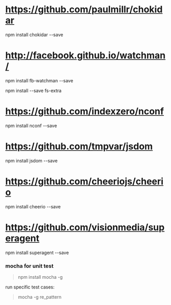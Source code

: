 # https://github.com/paulmillr/chokidar
npm install chokidar --save

# http://facebook.github.io/watchman/
npm install fb-watchman --save

npm install --save fs-extra

# https://github.com/indexzero/nconf
npm install nconf --save

# https://github.com/tmpvar/jsdom
npm install jsdom --save

# https://github.com/cheeriojs/cheerio
npm install cheerio --save

# https://github.com/visionmedia/superagent
npm install superagent --save

### mocha for unit test

> npm install mocha -g

run specific test cases:

> mocha -g re_pattern

